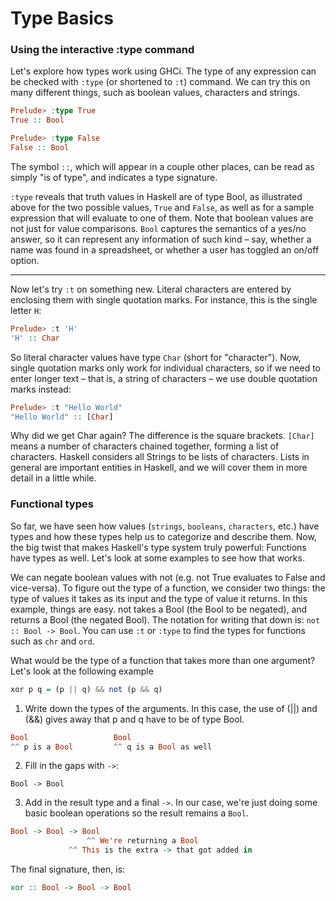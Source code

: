 # Type Basics

### Using the interactive :type command

Let's explore how types work using GHCi. The type of any expression can be checked with `:type` (or shortened to `:t`) command. We can try this on many different things, such as boolean values, characters and strings.

```Haskell
Prelude> :type True
True :: Bool

Prelude> :type False
False :: Bool
```

The symbol `::`, which will appear in a couple other places, can be read as simply "is of type", and indicates a type signature.

`:type` reveals that truth values in Haskell are of type Bool, as illustrated above for the two possible values, `True` and `False`, as well as for a sample expression that will evaluate to one of them. Note that boolean values are not just for value comparisons. `Bool` captures the semantics of a yes/no answer, so it can represent any information of such kind – say, whether a name was found in a spreadsheet, or whether a user has toggled an on/off option.

----
Now let's try `:t` on something new. Literal characters are entered by enclosing them with single quotation marks. For instance, this is the single letter `H`:

```Haskell
Prelude> :t 'H'
'H' :: Char
```

So literal character values have type `Char` (short for "character"). Now, single quotation marks only work for individual characters, so if we need to enter longer text – that is, a string of characters – we use double quotation marks instead:

```Haskell
Prelude> :t "Hello World"
"Hello World" :: [Char]
```

Why did we get Char again? The difference is the square brackets. `[Char]` means a number of characters chained together, forming a list of characters. Haskell considers all Strings to be lists of characters. Lists in general are important entities in Haskell, and we will cover them in more detail in a little while.

### Functional types

So far, we have seen how values (`strings`, `booleans`, `characters`, etc.) have types and how these types help us to categorize and describe them. Now, the big twist that makes Haskell's type system truly powerful: Functions have types as well. Let's look at some examples to see how that works.

We can negate boolean values with not (e.g. not True evaluates to False and vice-versa). To figure out the type of a function, we consider two things: the type of values it takes as its input and the type of value it returns. In this example, things are easy. not takes a Bool (the Bool to be negated), and returns a Bool (the negated Bool). The notation for writing that down is: `not :: Bool -> Bool`. You can use `:t` or `:type` to find the types for functions such as `chr` and `ord`.

What would be the type of a function that takes more than one argument? Let's look at the following example

```Haskell
xor p q = (p || q) && not (p && q)
```

1. Write down the types of the arguments. In this case, the use of (||) and (&&) gives away that p and q have to be of type Bool.

```Haskell
Bool                   Bool
^^ p is a Bool         ^^ q is a Bool as well
```

2. Fill in the gaps with `->`:

`Bool -> Bool`

3. Add in the result type and a final `->`. In our case, we're just doing some basic boolean operations so the result remains a `Bool`.

```Haskell
Bool -> Bool -> Bool
                 ^^ We're returning a Bool
             ^^ This is the extra -> that got added in 
```

The final signature, then, is:

```Haskell
xor :: Bool -> Bool -> Bool
```
